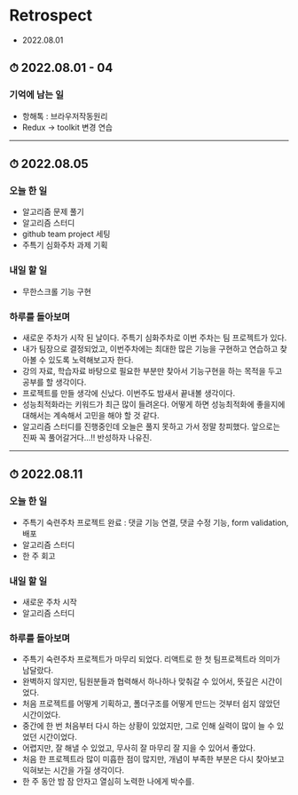 # Retrospect 
- 2022.08.01

## ⏱ 2022.08.01 - 04
### 기억에 남는 일
- 항해톡 : 브라우저작동원리
- Redux ->  toolkit 변경 연습


-----


## ⏱ 2022.08.05
### 오늘 한 일
- 알고리즘 문제 풀기
- 알고리즘 스터디
- github team project 세팅
- 주특기 심화주차 과제 기획

### 내일 할 일
- 무한스크롤 기능 구현

### 하루를 돌아보며
- 새로운 주차가 시작 된 날이다. 주특기 심화주차로 이번 주차는 팀 프로젝트가 있다.
- 내가 팀장으로 결정되었고, 이번주차에는 최대한 많은 기능을 구현하고 연습하고 찾아볼 수 있도록 노력해보고자 한다.
- 강의 자료, 학습자료 바탕으로 필요한 부분만 찾아서 기능구현을 하는 목적을 두고 공부를 할 생각이다. 
- 프로젝트를 만들 생각에 신났다. 이번주도 밤새서 끝내볼 생각이다. 
- 성능최적화라는 키워드가 최근 많이 들려온다. 어떻게 하면 성능최적화에 좋을지에 대해서는 계속해서 고민을 해야 할 것 같다.
- 알고리즘 스터디를 진행중인데 오늘은 풀지 못하고 가서 정말 창피했다. 앞으로는 진짜 꼭 풀어갈거다...!! 반성하자 나유진.


-----


## ⏱ 2022.08.11
### 오늘 한 일
- 주특기 숙련주차 프로젝트 완료 : 댓글 기능 연결, 댓글 수정 기능, form validation, 배포
- 알고리즘 스터디
- 한 주 회고

### 내일 할 일
- 새로운 주차 시작
- 알고리즘 스터디

### 하루를 돌아보며
- 주특기 숙련주차 프로젝트가 마무리 되었다. 리액트로 한 첫 팀프로젝트라 의미가 남달랐다.
- 완벽하지 않지만, 팀원분들과 협력해서 하나하나 맞춰갈 수 있어서, 뜻깊은 시간이었다. 
- 처음 프로젝트를 어떻게 기획하고, 폴더구조를 어떻게 만드는 것부터 쉽지 않았던 시간이었다.
- 중간에 한 번 처음부터 다시 하는 상황이 있었지만, 그로 인해 실력이 많이 늘 수 있었던 시간이었다. 
- 어렵지만, 잘 해낼 수 있었고, 무사히 잘 마무리 잘 지을 수 있어서 좋았다. 
- 처음 한 프로젝트라 많이 미흡한 점이 많지만, 개념이 부족한 부분은 다시 찾아보고 익혀보는 시간을 가질 생각이다. 
- 한 주 동안 밤 잠 안자고 열심히 노력한 나에게 박수를.

